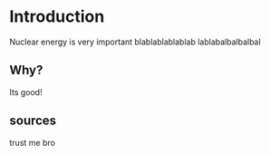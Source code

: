 # Introduction

Nuclear energy is very important blablablablablab lablabalbalbalbal

## Why?

Its good!

## sources

trust me bro